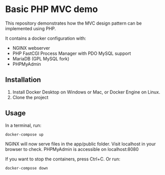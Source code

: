 # Basic PHP MVC demo
This repository demonstrates how the MVC design pattern can be implemented using PHP.

It contains a docker configuration with:
* NGINX webserver
* PHP FastCGI Process Manager with PDO MySQL support
* MariaDB (GPL MySQL fork)
* PHPMyAdmin

## Installation

1. Install Docker Desktop on Windows or Mac, or Docker Engine on Linux.
1. Clone the project

## Usage

In a terminal, run:
```bash
docker-compose up
```

NGINX will now serve files in the app/public folder. Visit localhost in your browser to check.
PHPMyAdmin is accessible on localhost:8080

If you want to stop the containers, press Ctrl+C. 
Or run:
```bash
docker-compose down
```